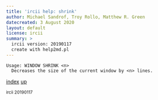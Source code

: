 ```yaml
---
title: 'ircii help: shrink'
author: Michael Sandrof, Troy Rollo, Matthew R. Green
datecreated: 3 August 2020
layout: default
license: ircii
summary: >
  ircii version: 20190117
  create with help2md.pl
---
```

```
Usage: WINDOW SHRINK <n>  
  Decreases the size of the current window by <n> lines.
```

[index](index.html)
[up](..)

<small> ircii 20190117 </small>
